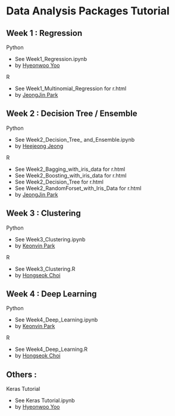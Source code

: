 # Data Analysis Packages Tutorial


## Week 1 : Regression
Python
- See Week1_Regression.ipynb
- by [Hyeonwoo Yoo](https://github.com/hyeon95y)

R
- See Week1_Multinomial_Regression for r.html
- by [JeongJin Park](https://github.com/Eli-Park)

## Week 2 : Decision Tree / Ensemble
Python
- See Week2_Decision_Tree_ and_Ensemble.ipynb
- by [Heejeong Jeong](https://github.com/AnnaJeong)

R
- See Week2_Bagging_with_iris_data for r.html	
- See Week2_Boosting_with_iris_data for r.html	
- See Week2_Decision_Tree for r.html
- See Week2_RandomForset_with_Iris_Data for r.html
- by [JeongJin Park](https://github.com/Eli-Park)

## Week 3 : Clustering
Python
- See Week3_Clustering.ipynb
- by [Keonvin Park](https://github.com/kbpark16)

R
- See Week3_Clustering.R
- by [Hongseok Choi](https://github.com/choihongseok)

## Week 4 : Deep Learning
Python
- See Week4_Deep_Learning.ipynb
- by [Keonvin Park](https://github.com/kbpark16)

R
- See Week4_Deep_Learning.R
- by [Hongseok Choi](https://github.com/choihongseok)
 

## Others : 

Keras Tutorial
- See Keras Tutorial.ipynb
- by [Hyeonwoo Yoo](https://github.com/hyeon95y)
